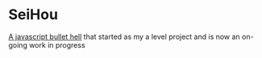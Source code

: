 # SeiHou
[A javascript bullet hell](https://elliotsemicolon.github.io/) that started as my a level project and is now an on-going work in progress

